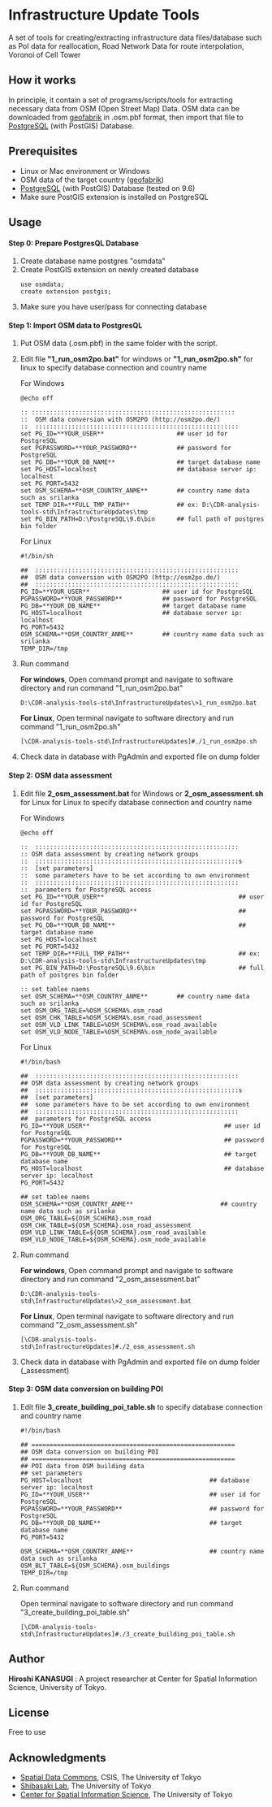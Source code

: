 # Infrastructure Update Tools
A set of tools for creating/extracting infrastructure data files/database such as PoI data for reallocation, Road Network Data for route interpolation, Voronoi of Cell Tower 

## How it works
In principle,  it contain a set of programs/scripts/tools for extracting necessary data from OSM (Open Street Map) Data. OSM data can be downloaded from [geofabrik](http://download.geofabrik.de/) in .osm.pbf format, then import that file to [PostgreSQL](https://www.postgresql.org/download/) (with PostGIS) Database. 

## Prerequisites
* Linux or Mac environment or Windows
* OSM data of the target country ([geofabrik](http://download.geofabrik.de/))
* [PostgreSQL](https://www.postgresql.org/download/) (with PostGIS) Database (tested on 9.6)
* Make sure PostGIS extension is installed on PostgreSQL

## Usage
#### Step 0: Prepare PostgresQL Database
1. Create database name postgres "osmdata"
2. Create PostGIS extension on newly created database
    ```
    use osmdata;
    create extension postgis;
    ```
3. Make sure you have user/pass for connecting database

#### Step 1: Import OSM data to PostgresQL
1. Put OSM data (.osm.pbf) in the same folder with the script.
2. Edit file **"1_run_osm2po.bat"** for windows or **"1_run_osm2po.sh"** for linux to specify database connection and country name

    For Windows
    ```
    @echo off

    :: ::::::::::::::::::::::::::::::::::::::::::::::::::::::::
    ::  OSM data conversion with OSM2PO (http://osm2po.de/)
    ::  ::::::::::::::::::::::::::::::::::::::::::::::::::::::::
    set PG_ID=**YOUR_USER**                    ## user id for PostgreSQL
    set PGPASSWORD=**YOUR_PASSWORD**           ## password for PostgreSQL
    set PG_DB=**YOUR_DB_NAME**                 ## target database name
    set PG_HOST=localhost                      ## database server ip: localhost
    set PG_PORT=5432	
    set OSM_SCHEMA=**OSM_COUNTRY_ANME**        ## country name data such as srilanka
    set TEMP_DIR=**FULL_TMP_PATH**             ## ex: D:\CDR-analysis-tools-std\InfrastructureUpdates\tmp
    set PG_BIN_PATH=D:\PostgreSQL\9.6\bin      ## full path of postgres bin folder

    ```

    For Linux
    ```
    #!/bin/sh

    ##  ::::::::::::::::::::::::::::::::::::::::::::::::::::::::
    ##  OSM data conversion with OSM2PO (http://osm2po.de/)
    ##  ::::::::::::::::::::::::::::::::::::::::::::::::::::::::
    PG_ID=**YOUR_USER**                    ## user id for PostgreSQL
    PGPASSWORD=**YOUR_PASSWORD**           ## password for PostgreSQL
    PG_DB=**YOUR_DB_NAME**                 ## target database name
    PG_HOST=localhost                      ## database server ip: localhost
    PG_PORT=5432	
    OSM_SCHEMA=**OSM_COUNTRY_ANME**        ## country name data such as srilanka
    TEMP_DIR=/tmp
    ```
3. Run command  

    **For windows**, Open command prompt and navigate to software directory and run command "1_run_osm2po.bat"
    ```
    D:\CDR-analysis-tools-std\InfrastructureUpdates\>1_run_osm2po.bat
    ```

    **For Linux**, Open terminal navigate to software directory and run command "1_run_osm2po.sh"
    ```
    [\CDR-analysis-tools-std\InfrastructureUpdates]#./1_run_osm2po.sh
    ```
4. Check data in database with PgAdmin and exported file on dump folder

#### Step 2: OSM data assessment 
1. Edit file   **2_osm_assessment.bat** for Windows or **2_osm_assessment.sh** for Linux for Linux  to specify database connection and country name
  
    For Windows
    ```
    @echo off

    ::  ::::::::::::::::::::::::::::::::::::::::::::::::::::::::
    :: OSM data assessment by creating network groups
    ::  ::::::::::::::::::::::::::::::::::::::::::::::::::::::::s
    ::  [set parameters]  
    ::  some parameters have to be set according to own environment
    ::  ::::::::::::::::::::::::::::::::::::::::::::::::::::::::
    ::  parameters for PostgreSQL access  
    set PG_ID=**YOUR_USER**                                     ## user id for PostgreSQL
    set PGPASSWORD=**YOUR_PASSWORD**                            ## password for PostgreSQL
    set PG_DB=**YOUR_DB_NAME**                                  ## target database name
    set PG_HOST=localhost
    set PG_PORT=5432
    set TEMP_DIR=**FULL_TMP_PATH**                              ## ex: D:\CDR-analysis-tools-std\InfrastructureUpdates\tmp
    set PG_BIN_PATH=D:\PostgreSQL\9.6\bin                       ## full path of postgres bin folder

    :: set tablee naems
    set OSM_SCHEMA=**OSM_COUNTRY_ANME**        ## country name data such as srilanka
    set OSM_ORG_TABLE=%OSM_SCHEMA%.osm_road
    set OSM_CHK_TABLE=%OSM_SCHEMA%.osm_road_assessment
    set OSM_VLD_LINK_TABLE=%OSM_SCHEMA%.osm_road_available
    set OSM_VLD_NODE_TABLE=%OSM_SCHEMA%.osm_node_available

    ```

    For Linux
    ```
    #!/bin/bash

    ##  ::::::::::::::::::::::::::::::::::::::::::::::::::::::::
    ## OSM data assessment by creating network groups
    ##  ::::::::::::::::::::::::::::::::::::::::::::::::::::::::s
    ##  [set parameters]  
    ##  some parameters have to be set according to own environment
    ##  ::::::::::::::::::::::::::::::::::::::::::::::::::::::::
    ##  parameters for PostgreSQL access  
    PG_ID=**YOUR_USER**                                     ## user id for PostgreSQL
    PGPASSWORD=**YOUR_PASSWORD**                            ## password for PostgreSQL
    PG_DB=**YOUR_DB_NAME**                                  ## target database name
    PG_HOST=localhost                                       ## database server ip: localhost
    PG_PORT=5432

    ## set tablee naems
    OSM_SCHEMA=**OSM_COUNTRY_ANME**                        ## country name data such as srilanka
    OSM_ORG_TABLE=${OSM_SCHEMA}.osm_road
    OSM_CHK_TABLE=${OSM_SCHEMA}.osm_road_assessment
    OSM_VLD_LINK_TABLE=${OSM_SCHEMA}.osm_road_available
    OSM_VLD_NODE_TABLE=${OSM_SCHEMA}.osm_node_available

    ```
3. Run command  


    **For windows**, Open command prompt and navigate to software directory and run command "2_osm_assessment.bat"
    ```
    D:\CDR-analysis-tools-std\InfrastructureUpdates\>2_osm_assessment.bat
    ```

    **For Linux**, Open terminal navigate to software directory and run command "2_osm_assessment.sh"
    ```
    [\CDR-analysis-tools-std\InfrastructureUpdates]#./2_osm_assessment.sh
    ```
4. Check data in database with PgAdmin and exported file on dump folder (_assessment)

#### Step 3: OSM data conversion on building POI
1. Edit file  **3_create_building_poi_table.sh** to specify database connection and country name
    ```
    #!/bin/bash

    ## ========================================================
    ## OSM data conversion on building POI
    ## ========================================================
    ## POI data from OSM building data
    ## set parameters
    PG_HOST=localhost                                   ## database server ip: localhost
    PG_ID=**YOUR_USER**                                 ## user id for PostgreSQL
    PGPASSWORD=**YOUR_PASSWORD**                        ## password for PostgreSQL
    PG_DB=**YOUR_DB_NAME**                              ## target database name
    PG_PORT=5432

    OSM_SCHEMA=**OSM_COUNTRY_ANME**                     ## country name data such as srilanka
    OSM_BLT_TABLE=${OSM_SCHEMA}.osm_buildings
    TEMP_DIR=/tmp

    ```
3. Run command  

    Open terminal navigate to software directory and run command "3_create_building_poi_table.sh"
    ```
    [\CDR-analysis-tools-std\InfrastructureUpdates]#./3_create_building_poi_table.sh
    ```


## Author
**Hiroshi KANASUGI** :  A project researcher at Center for Spatial Information Science, University of Tokyo.

## License

Free to use

## Acknowledgments

* [Spatial Data Commons](http://sdc.csis.u-tokyo.ac.jp/), CSIS, The University of Tokyo
* [Shibasaki Lab](https://shiba.iis.u-tokyo.ac.jp), The University of Tokyo
* [Center for Spatial Information Science](http://www.csis.u-tokyo.ac.jp/en/), The University of Tokyo

